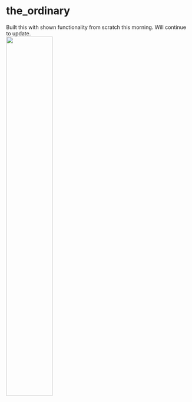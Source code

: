 # the_ordinary



Built this with shown functionality from scratch this morning. Will continue to update.
<br />
<img src="quick_build.gif" height = "50%"/>
